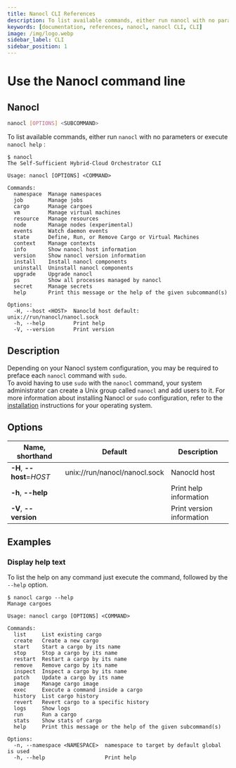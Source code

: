 ```yaml
---
title: Nanocl CLI References
description: To list available commands, either run nanocl with no parameters or execute nanocl help
keywords: [documentation, references, nanocl, nanocl CLI, CLI]
image: /img/logo.webp
sidebar_label: CLI
sidebar_position: 1
---
```


# Use the Nanocl command line

## Nanocl

```sh
nanocl [OPTIONS] <SUBCOMMAND>
```

To list available commands, either run `nanocl` with no parameters or execute `nanocl help` :

```console
$ nanocl
The Self-Sufficient Hybrid-Cloud Orchestrator CLI

Usage: nanocl [OPTIONS] <COMMAND>

Commands:
  namespace  Manage namespaces
  job        Manage jobs
  cargo      Manage cargoes
  vm         Manage virtual machines
  resource   Manage resources
  node       Manage nodes (experimental)
  events     Watch daemon events
  state      Define, Run, or Remove Cargo or Virtual Machines
  context    Manage contexts
  info       Show nanocl host information
  version    Show nanocl version information
  install    Install nanocl components
  uninstall  Uninstall nanocl components
  upgrade    Upgrade nanocl
  ps         Show all processes managed by nanocl
  secret     Manage secrets
  help       Print this message or the help of the given subcommand(s)

Options:
  -H, --host <HOST>  Nanocld host default: unix://run/nanocl/nanocl.sock
  -h, --help         Print help
  -V, --version      Print version
```

## Description

Depending on your Nanocl system configuration, you may be required to preface each `nanocl` command with `sudo`. <br />
To avoid having to use `sudo` with the `nanocl` command, your system administrator can create a Unix group called `nanocl` and add users to it.
For more information about installing Nanocl or `sudo` configuration, refer to the [installation][nanocl_install] instructions for your operating system.

## Options

| Name, shorthand      | Default | Description 
| -------------------- | ------- | ----------- 
| **-H**, **\--host**=*HOST* | unix://run/nanocl/nanocl.sock | Nanocld host
| **-h**, **\--help** | | Print help information
| **-V**, **\--version** | | Print version information

## Examples

### Display help text

To list the help on any command just execute the command, followed by the `--help` option.

```console
$ nanocl cargo --help
Manage cargoes

Usage: nanocl cargo [OPTIONS] <COMMAND>

Commands:
  list     List existing cargo
  create   Create a new cargo
  start    Start a cargo by its name
  stop     Stop a cargo by its name
  restart  Restart a cargo by its name
  remove   Remove cargo by its name
  inspect  Inspect a cargo by its name
  patch    Update a cargo by its name
  image    Manage cargo image
  exec     Execute a command inside a cargo
  history  List cargo history
  revert   Revert cargo to a specific history
  logs     Show logs
  run      Run a cargo
  stats    Show stats of cargo
  help     Print this message or the help of the given subcommand(s)

Options:
  -n, --namespace <NAMESPACE>  namespace to target by default global is used
  -h, --help                   Print help
```

[nanocl_install]: /docs/manuals/nanocl/install/overview.md